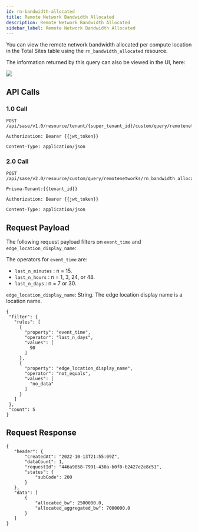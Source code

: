 ```yaml
---
id: rn-bandwidth-allocated
title: Remote Network Bandwidth Allocated
description: Remote Network Bandwidth Allocated
sidebar_label: Remote Network Bandwidth Allocated
---
```


You can view the remote network bandwidth allocated per compute location in the Total Sites table using the `rn_bandwidth_allocated` resource.

The information returned by this query can also be viewed in the UI, here:

![](/access/img/rn_bandwidth_allocated_img.png)

## API Calls

### 1.0 Call

    POST /api/sase/v1.0/resource/tenant/{super_tenant_id}/custom/query/remotenetworks/rn_bandwidth_allocated

    Authorization: Bearer {{jwt_token}}

    Content-Type: application/json

### 2.0 Call

    POST /api/sase/v2.0/resource/custom/query/remotenetworks/rn_bandwidth_allocated

    Prisma-Tenant:{{tenant_id}}

    Authorization: Bearer {{jwt_token}}

    Content-Type: application/json

## Request Payload

The following request payload filters on `event_time` and `edge_location_display_name`:

The operators for `event_time` are:

- `last_n_minutes` : n = 15.
- `last_n_hours` : n = 1, 3, 24, or 48.
- `last_n_days` : n = 7 or 30.

`edge_location_display_name`: String. The edge location display name is a location name.

    {
     "filter": {
       "rules": [
         {
           "property": "event_time",
           "operator": "last_n_days",
           "values": [
             90
           ]
         },
         {
           "property": "edge_location_display_name",
           "operator": "not_equals",
           "values": [
             "no_data"
           ]
         }
       ]
     },
     "count": 5
    }

## Request Response

    {
       "header": {
           "createdAt": "2022-10-13T21:55:09Z",
           "dataCount": 1,
           "requestId": "446a9858-7991-430a-b0f0-b2427e2e8c51",
           "status": {
               "subCode": 200
           }
       },
       "data": [
           {
               "allocated_bw": 2500000.0,
               "allocated_aggregated_bw": 7000000.0
           }
       ]
    }
